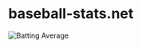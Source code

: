 # baseball-stats.net

![Batting Average](/docs/images/screenshots/avg.jpg?raw=true "Batting Average")
